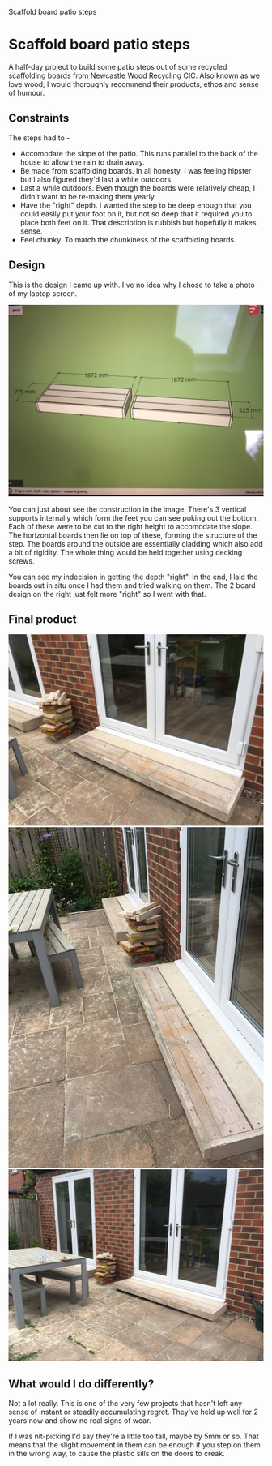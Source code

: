 Scaffold board patio steps

# Scaffold board patio steps

A half-day project to build some patio steps out of some recycled scaffolding boards from [Newcastle Wood Recycling CIC](https://www.welovewood.org/). Also known as we love wood; I would thoroughly recommend their products, ethos and sense of humour.

## Constraints

The steps had to -

* Accomodate the slope of the patio. This runs parallel to the back of the house to allow the rain to drain away.
* Be made from scaffolding boards. In all honesty, I was feeling hipster but I also figured they'd last a while outdoors.
* Last a while outdoors. Even though the boards were relatively cheap, I didn't want to be re-making them yearly. 
* Have the "right" depth. I wanted the step to be deep enough that you could easily put your foot on it, but not so deep that it required you to place both feet on it. That description is rubbish but hopefully it makes sense.
* Feel chunky. To match the chunkiness of the scaffolding boards.

## Design

This is the design I came up with. I've no idea why I chose to take a photo of my laptop screen. 

![Sketchup plan](IMG_2928.jpg)

You can just about see the construction in the image. There's 3 vertical supports internally which form the feet you can see poking out the bottom. Each of these were to be cut to the right height to accomodate the slope. The horizontal boards then lie on top of these, forming the structure of the step. The boards around the outside are essentially cladding which also add a bit of rigidity. The whole thing would be held together using decking screws.

You can see my indecision in getting the depth "right". In the end, I laid the boards out in situ once I had them and tried walking on them. The 2 board design on the right just felt more "right" so I went with that.

## Final product

![Steps and offcuts](IMG_3012.jpg)
![More steps and offcuts with a hint of plate](IMG_3013.jpg)
![Steps, offcuts, a plate with cake and a cup of tea!](IMG_3014.jpg)


## What would I do differently?

Not a lot really. This is one of the very few projects that hasn't left any sense of instant or steadily accumulating regret. They've held up well for 2 years now and show no real signs of wear.

If I was nit-picking I'd say they're a little too tall, maybe by 5mm or so. That means that the slight movement in them can be enough if you step on them in the wrong way, to cause the plastic sills on the doors to creak.
